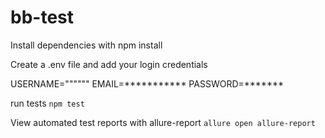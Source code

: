 # bb-test

Install dependencies with npm install

Create a .env file and add your login credentials

USERNAME="""""" EMAIL=*********** PASSWORD=*******

run tests `npm test`

View automated test reports with allure-report `allure open allure-report`



